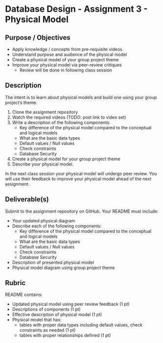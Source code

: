 # Database Design - Assignment 3 - Physical Model

## Purpose / Objectives

- Apply knowledge / concepts from pre-requisite videos
- Understand purpose and audience of the physical model
- Create a physical model of your group project theme
- Improve your physical model via peer-review critiques
	- Review will be done in following class session

## Description

The intent is to learn about physical models and build one using your group project’s theme.

1. Clone the assignment repository
2. Watch the required videos (TODO: post link to video set)
3. Write a description of the following components:
	- Key difference of the physical model compared to the conceptual and logical models
	- What are the basic data types
	- Default values / Null values
	- Check constraints
	- Database Security
4. Create a physical model for your group project theme
5. Describe your physical model.  

In the next class session your physical model will undergo peer review.  You will use their feedback to improve your physical model ahead of the next assignment.

## Deliverable(s)

Submit to the assignment repository on GitHub.  Your README must include:

- Your updated physical diagram
- Describe each of the following components:
	- Key difference of the physical model compared to the conceptual and logical models
	- What are the basic data types
	- Default values / Null values
	- Check constraints
	- Database Security
- Description of presented physical model
- Physical model diagram using group project theme

## Rubric

README contains:
- Updated physical model using peer review feedback (1 pt)
- Descriptions of components (1 pt)
- Effective description of physical model (1 pt)
- Physical model that has:
    - tables with proper data types including default values, check constraints as needed (1 pt)
    - tables with proper relationships defined (1 pt)
